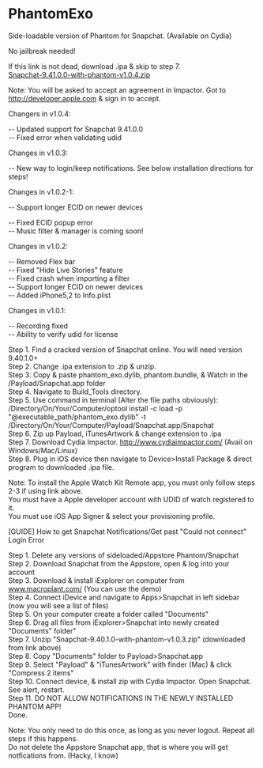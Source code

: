 # PhantomExo
Side-loadable version of Phantom for Snapchat. (Available on Cydia)

No jailbreak needed! <br />

If this link is not dead, download .ipa & skip to step 7. <br />
<a href="http://www120.zippyshare.com/v/H6EU6KEY/file.html" target="_blank" class="zippyshare_link">Snapchat-9.41.0.0-with-phantom-v1.0.4.zip</a>



Note: You will be asked to accept an agreement in Impactor. Got to http://developer.apple.com & sign in to accept. <br/>


Changers in v1.0.4: <br/>

-- Updated support for Snapchat 9.41.0.0 <br/>
-- Fixed error when validating udid <br/>

Changes in v1.0.3: <br/>

-- New way to login/keep notifications. See below installation directions for steps! <br/>

Changes in v1.0.2-1: <br/>

-- Support longer ECID on newer devices <br/>

-- Fixed ECID popup error <br/>
-- Music filter & manager is coming soon!<br/>

Changes in v1.0.2: <br/>

-- Removed Flex bar <br/>
-- Fixed "Hide Live Stories" feature<br/>
-- Fixed crash when importing a filter <br/>
-- Support longer ECID on newer devices <br/>
-- Added iPhone5,2 to Info.plist <br/>


Changes in v1.0.1: <br/>

-- Recording fixed <br/>
-- Ability to verify udid for license <br/>

Step 1. Find a cracked version of Snapchat online. You will need version 9.40.1.0+ <br />
Step 2. Change .ipa extension to .zip & unzip. <br />
Step 3. Copy & paste phantom_exo.dylib, phantom.bundle, & Watch in the /Payload/Snapchat.app folder <br />
Step 4. Navigate to Build_Tools directory. <br />
Step 5. Use command in terminal (Alter the file paths obviously): <br />
/Directory/On/Your/Computer/optool install -c load -p "@executable_path/phantom_exo.dylib" -t /Directory/On/Your/Computer/Payload/Snapchat.app/Snapchat <br />
Step 6. Zip up Payload, iTunesArtwork & change extension to .ipa <br />
Step 7. Download Cydia Impactor. http://www.cydiaimpactor.com/ (Avail on Windows/Mac/Linux)<br />
Step 8. Plug in iOS device then navigate to Device>Install Package & direct program to downloaded .ipa file. <br />

Note: To install the Apple Watch Kit Remote app, you must only follow steps 2-3 if using link above. <br />
You must have a Apple developer account with UDID of watch registered to it. <br />
You must use iOS App Signer & select your provisioning profile. <br />


[GUIDE] How to get Snapchat Notifications/Get past "Could not connect" Login Error <br/>

Step 1. Delete any versions of sideloaded/Appstore Phantom/Snapchat <br />
Step 2. Download Snapchat from the Appstore, open & log into your account <br />
Step 3. Download & install iExplorer on computer from www.macroplant.com/‎ (You can use the demo) <br />
Step 4. Connect iDevice and navigate to Apps>Snapchat in left sidebar (now you will see a list of files) <br />
Step 5. On your computer create a folder called "Documents"<br />
Step 6. Drag all files from iExplorer>Snapchat into newly created "Documents" folder" <br />
Step 7. Unzip "Snapchat-9.40.1.0-with-phantom-v1.0.3.zip" (downloaded from link above)<br />
Step 8. Copy "Documents" folder to Payload>Snapchat.app <br />
Step 9. Select "Payload" & "iTunesArtwork" with finder (Mac) & click "Compress 2 items" <br />
Step 10. Connect device, & install zip with Cydia Impactor. Open Snapchat. See alert, restart. <br />
Step 11. DO NOT ALLOW NOTIFICATIONS IN THE NEWLY INSTALLED PHANTOM APP! <br />
Done. <br />

Note: You only need to do this once, as long as you never logout. Repeat all steps if this happens. <br />
Do not delete the Appstore Snapchat app, that is where you will get notfications from. (Hacky, I know) <br />











